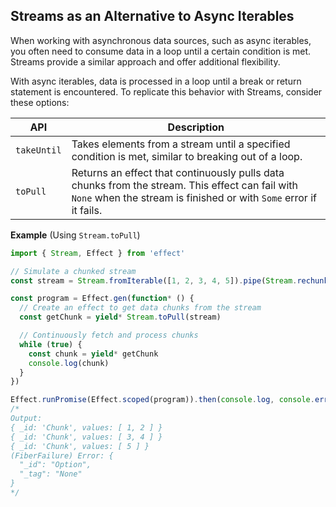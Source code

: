 ## Streams as an Alternative to Async Iterables

When working with asynchronous data sources, such as async iterables, you often need to consume data in a loop until a certain condition is met. Streams provide a similar approach and offer additional flexibility.

With async iterables, data is processed in a loop until a break or return statement is encountered. To replicate this behavior with Streams, consider these options:

| API         | Description                                                                                                                                                           |
| ----------- | --------------------------------------------------------------------------------------------------------------------------------------------------------------------- |
| `takeUntil` | Takes elements from a stream until a specified condition is met, similar to breaking out of a loop.                                                                   |
| `toPull`    | Returns an effect that continuously pulls data chunks from the stream. This effect can fail with `None` when the stream is finished or with `Some` error if it fails. |

**Example** (Using `Stream.toPull`)

```ts twoslash
import { Stream, Effect } from 'effect'

// Simulate a chunked stream
const stream = Stream.fromIterable([1, 2, 3, 4, 5]).pipe(Stream.rechunk(2))

const program = Effect.gen(function* () {
  // Create an effect to get data chunks from the stream
  const getChunk = yield* Stream.toPull(stream)

  // Continuously fetch and process chunks
  while (true) {
    const chunk = yield* getChunk
    console.log(chunk)
  }
})

Effect.runPromise(Effect.scoped(program)).then(console.log, console.error)
/*
Output:
{ _id: 'Chunk', values: [ 1, 2 ] }
{ _id: 'Chunk', values: [ 3, 4 ] }
{ _id: 'Chunk', values: [ 5 ] }
(FiberFailure) Error: {
  "_id": "Option",
  "_tag": "None"
}
*/
```

